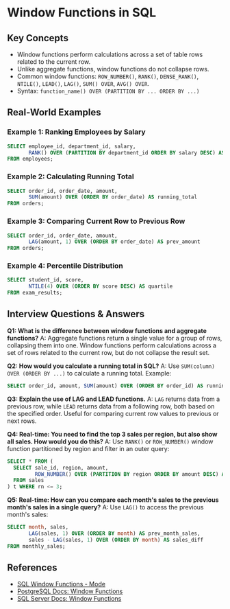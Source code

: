 # Window Functions in SQL

## Key Concepts
- Window functions perform calculations across a set of table rows related to the current row.
- Unlike aggregate functions, window functions do not collapse rows.
- Common window functions: `ROW_NUMBER()`, `RANK()`, `DENSE_RANK()`, `NTILE()`, `LEAD()`, `LAG()`, `SUM() OVER`, `AVG() OVER`.
- Syntax: `function_name() OVER (PARTITION BY ... ORDER BY ...)`

## Real-World Examples

### Example 1: Ranking Employees by Salary
```sql
SELECT employee_id, department_id, salary,
       RANK() OVER (PARTITION BY department_id ORDER BY salary DESC) AS dept_salary_rank
FROM employees;
```

### Example 2: Calculating Running Total
```sql
SELECT order_id, order_date, amount,
       SUM(amount) OVER (ORDER BY order_date) AS running_total
FROM orders;
```

### Example 3: Comparing Current Row to Previous Row
```sql
SELECT order_id, order_date, amount,
       LAG(amount, 1) OVER (ORDER BY order_date) AS prev_amount
FROM orders;
```

### Example 4: Percentile Distribution
```sql
SELECT student_id, score,
       NTILE(4) OVER (ORDER BY score DESC) AS quartile
FROM exam_results;
```

## Interview Questions & Answers

**Q1: What is the difference between window functions and aggregate functions?**
A: Aggregate functions return a single value for a group of rows, collapsing them into one. Window functions perform calculations across a set of rows related to the current row, but do not collapse the result set.

**Q2: How would you calculate a running total in SQL?**
A: Use `SUM(column) OVER (ORDER BY ...)` to calculate a running total. Example:
```sql
SELECT order_id, amount, SUM(amount) OVER (ORDER BY order_id) AS running_total FROM orders;
```

**Q3: Explain the use of LAG and LEAD functions.**
A: `LAG` returns data from a previous row, while `LEAD` returns data from a following row, both based on the specified order. Useful for comparing current row values to previous or next rows.

**Q4: Real-time: You need to find the top 3 sales per region, but also show all sales. How would you do this?**
A: Use `RANK()` or `ROW_NUMBER()` window function partitioned by region and filter in an outer query:
```sql
SELECT * FROM (
  SELECT sale_id, region, amount,
         ROW_NUMBER() OVER (PARTITION BY region ORDER BY amount DESC) AS rn
  FROM sales
) t WHERE rn <= 3;
```

**Q5: Real-time: How can you compare each month's sales to the previous month's sales in a single query?**
A: Use `LAG()` to access the previous month's sales:
```sql
SELECT month, sales,
       LAG(sales, 1) OVER (ORDER BY month) AS prev_month_sales,
       sales - LAG(sales, 1) OVER (ORDER BY month) AS sales_diff
FROM monthly_sales;
```

## References
- [SQL Window Functions - Mode](https://mode.com/sql-tutorial/sql-window-functions/)
- [PostgreSQL Docs: Window Functions](https://www.postgresql.org/docs/current/tutorial-window.html)
- [SQL Server Docs: Window Functions](https://docs.microsoft.com/en-us/sql/t-sql/queries/select-over-clause-transact-sql)
